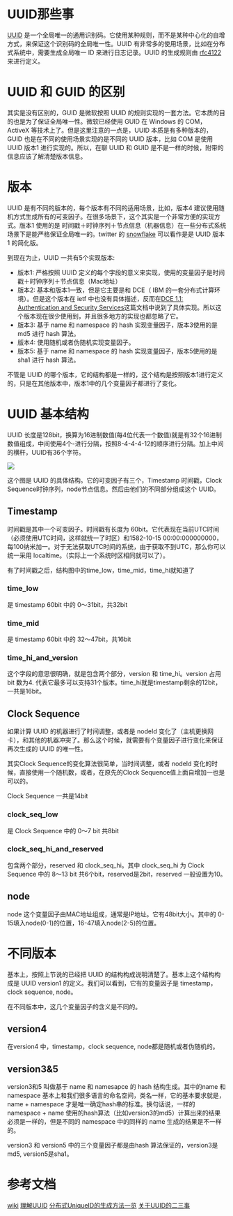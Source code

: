 # UUID那些事

[UUID](https://en.wikipedia.org/wiki/Universally_unique_identifier) 是一个全局唯一的通用识别码。它使用某种规则，而不是某种中心化的自增方式，来保证这个识别码的全局唯一性。UUID 有非常多的使用场景，比如在分布式系统中，需要生成全局唯一 ID 来进行日志记录。UUID 的生成规则由 [rfc4122](https://tools.ietf.org/html/rfc4122) 来进行定义。

# UUID 和 GUID 的区别

其实是没有区别的，GUID 是微软按照 UUID 的规则实现的一套方法。它本质的目的也是为了保证全局唯一性。微软已经使用 GUID 在 Windows 的 COM，ActiveX 等技术上了。但是这里注意的一点是，UUID 本质是有多种版本的，GUID 也是在不同的使用场景实现的是不同的 UUID 版本，比如 COM 是使用 UUID 版本1 进行实现的。所以，在聊 UUID 和 GUID 是不是一样的时候，附带的信息应该了解清楚版本信息。

# 版本

UUID 是有不同的版本的，每个版本有不同的适用场景，比如，版本4 建议使用随机方式生成所有的可变因子。在很多场景下，这个其实是一个非常方便的实现方式。版本1 使用的是 时间戳＋时钟序列＋节点信息（机器信息）在一些分布式系统场景下是能严格保证全局唯一的。twitter 的 [snowflake](https://github.com/twitter/snowflake) 可以看作是是 UUID 版本1 的简化版。

到现在为止，UUID 一共有5个实现版本:
* 版本1: 严格按照 UUID 定义的每个字段的意义来实现，使用的变量因子是时间戳＋时钟序列＋节点信息（Mac地址）
* 版本2: 基本和版本1一致，但是它主要是和 DCE（ IBM 的一套分布式计算环境）。但是这个版本在 ietf 中也没有具体描述，反而在[DCE 1.1: Authentication and Security Services](http://pubs.opengroup.org/onlinepubs/9668899/chap1.htm)这篇文档中说到了具体实现。所以这个版本现在很少使用到，并且很多地方的实现也都忽略了它。
* 版本3: 基于 name 和 namespace 的 hash 实现变量因子，版本3使用的是 md5 进行 hash 算法。
* 版本4: 使用随机或者伪随机实现变量因子。
* 版本5: 基于 name 和 namespace 的 hash 实现变量因子，版本5使用的是 sha1 进行 hash 算法。

不管是 UUID 的哪个版本，它的结构都是一样的，这个结构是按照版本1进行定义的，只是在其他版本中，版本1中的几个变量因子都进行了变化。

# UUID 基本结构

UUID 长度是128bit，换算为16进制数值(每4位代表一个数值)就是有32个16进制数值组成，中间使用4个-进行分隔，按照8-4-4-4-12的顺序进行分隔。加上中间的横杆，UUID有36个字符。

![](http://tuchuang.funaio.cn/18-5-15/9674481.jpg)

这个图是 UUID 的具体结构。它的可变因子有三个，Timestamp 时间戳，Clock Sequence时钟序列，node节点信息。然后由他们的不同部分组成这个 UUID。

## Timestamp

时间戳是其中一个可变因子。时间戳有长度为 60bit。它代表现在当前UTC时间（必须使用UTC时间，这样就统一了时区）和1582-10-15 00:00:000000000，每100纳米加一。对于无法获取UTC时间的系统，由于获取不到UTC，那么你可以统一采用 localtime。（实际上一个系统时区相同就可以了）。

有了时间戳之后，结构图中的time_low，time_mid，time_hi就知道了

### time_low

是 timestamp 60bit 中的 0～31bit，共32bit

### time_mid

是 timestamp 60bit 中的 32～47bit，共16bit

### time_hi_and_version

这个字段的意思很明确，就是包含两个部分，version 和 time_hi。version 占用 bit 数为4. 代表它最多可以支持31个版本。time_hi就是timestamp剩余的12bit，一共是16bit。

## Clock Sequence

如果计算 UUID 的机器进行了时间调整，或者是 nodeId 变化了（主机更换网卡），和其他的机器冲突了。那么这个时候，就需要有个变量因子进行变化来保证再次生成的 UUID 的唯一性。

其实Clock Sequence的变化算法很简单，当时间调整，或者 nodeId 变化的时候，直接使用一个随机数，或者，在原先的Clock Sequence值上面自增加一也是可以的。

Clock Sequence 一共是14bit

### clock_seq_low

是 Clock Sequence 中的 0～7 bit 共8bit

### clock_seq_hi_and_reserved

包含两个部分，reserved 和 clock_seq_hi。其中 clock_seq_hi 为 Clock Sequence 中的 8～13 bit 共6个bit，reserved是2bit，reserved 一般设置为10。

## node

node 这个变量因子由MAC地址组成，通常是IP地址。它有48bit大小。其中的 0-15填入node(0-1)的位置，16-47填入node(2-5)的位置。

# 不同版本

基本上，按照上节说的已经把 UUID 的结构构成说明清楚了。基本上这个结构构成是 UUID version1 的定义。我们可以看到，它有的变量因子是 timestamp， clock sequence, node。

在不同版本中，这几个变量因子的含义是不同的。

## version4

在version4 中，timestamp，clock sequence, node都是随机或者伪随机的。

## version3&5

version3和5 叫做基于 name 和 namesapce 的 hash 结构生成。其中的name 和namespace 基本上和我们很多语言的命名空间，类名一样，它的基本要求就是，name + namespace 才是唯一确定hash串的标准。换句话说，一样的namespace + name 使用的hash算法（比如version3的md5）计算出来的结果必须是一样的，但是不同的 namespace 中的同样的 name 生成的结果是不一样的。

version3 和 version5 中的三个变量因子都是由hash 算法保证的，version3是 md5, version5是sha1。

# 参考文档
[wiki](https://en.wikipedia.org/wiki/Universally_unique_identifier)
[理解UUID](http://wsfdl.com/algorithm/2013/09/05/%E7%90%86%E8%A7%A3UUID.html)
[分布式UniqueID的生成方法一览](http://www.importnew.com/22211.html)
[关于UUID的二三事](https://www.jianshu.com/p/d77f3ef0868a)
